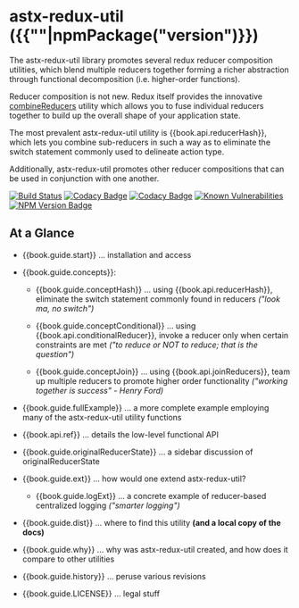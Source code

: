 # astx-redux-util ({{""|npmPackage("version")}})

The astx-redux-util library promotes several redux reducer composition
utilities, which blend multiple reducers together forming a richer
abstraction through functional decomposition (i.e. higher-order
functions).

Reducer composition is not new.  Redux itself provides the innovative
[combineReducers](http://redux.js.org/docs/api/combineReducers.html)
utility which allows you to fuse individual reducers together to build
up the overall shape of your application state.

The most prevalent astx-redux-util utility is {{book.api.reducerHash}},
which lets you combine sub-reducers in such a way as to eliminate
the switch statement commonly used to delineate action type.  

Additionally, astx-redux-util promotes other reducer compositions that
can be used in conjunction with one another.

<!--- Badges for CI Builds ---> 
[![Build Status](https://travis-ci.org/KevinAst/astx-redux-util.svg?branch=master)](https://travis-ci.org/KevinAst/astx-redux-util)
[![Codacy Badge](https://api.codacy.com/project/badge/Grade/b7e9e537a56e41a692aef023fd15d9ca)](https://www.codacy.com/app/KevinAst/astx-redux-util?utm_source=github.com&amp;utm_medium=referral&amp;utm_content=KevinAst/astx-redux-util&amp;utm_campaign=Badge_Grade)
[![Codacy Badge](https://api.codacy.com/project/badge/Coverage/b7e9e537a56e41a692aef023fd15d9ca)](https://www.codacy.com/app/KevinAst/astx-redux-util?utm_source=github.com&amp;utm_medium=referral&amp;utm_content=KevinAst/astx-redux-util&amp;utm_campaign=Badge_Coverage)
[![Known Vulnerabilities](https://snyk.io/test/github/kevinast/astx-redux-util/badge.svg)](https://snyk.io/test/github/kevinast/astx-redux-util)
[![NPM Version Badge](https://img.shields.io/npm/v/astx-redux-util.svg)](https://www.npmjs.com/package/astx-redux-util)

## At a Glance

- {{book.guide.start}} ... installation and access

- {{book.guide.concepts}}:

  - {{book.guide.conceptHash}} ... using {{book.api.reducerHash}}, eliminate
    the switch statement commonly found in reducers *("look ma, no
    switch")*

  - {{book.guide.conceptConditional}} ... using
    {{book.api.conditionalReducer}}, invoke a reducer only when
    certain constraints are met *("to reduce or NOT to reduce; that is
    the question")*

  - {{book.guide.conceptJoin}} ... using {{book.api.joinReducers}}, team up
    multiple reducers to promote higher order functionality *("working
    together is success" - Henry Ford)*

- {{book.guide.fullExample}} ... a more complete example employing many
  of the astx-redux-util utility functions

- {{book.api.ref}} ... details the low-level functional API

- {{book.guide.originalReducerState}} ... a sidebar discussion of
  originalReducerState

- {{book.guide.ext}} ... how would one extend astx-redux-util?

  - {{book.guide.logExt}} ... a concrete example of reducer-based
    centralized logging *("smarter logging")*


- {{book.guide.dist}} ... where to find this utility **(and a local
  copy of the docs)**

- {{book.guide.why}} ... why was astx-redux-util created, and how does it
  compare to other utilities

- {{book.guide.history}} ... peruse various revisions

- {{book.guide.LICENSE}} ... legal stuff
